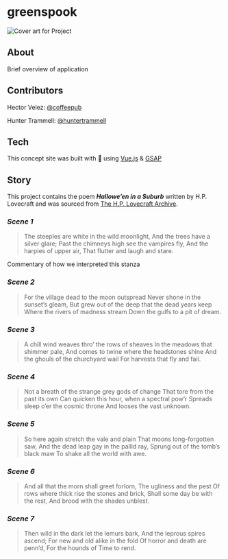 # greenspook
![Cover art for Project]()
## About
Brief overview of application

## Contributors
Hector Velez: [@coffeepub](https://github.com/coffeepub) 

Hunter Trammell: [@huntertrammell](https://github.com/huntertrammell)

## Tech
This concept site was built with 💚 using [Vue.js](https://vuejs.org) &amp; [GSAP](https://greensock.com) 

## Story
This project contains the poem ***Hallowe’en in a Suburb*** written by H.P. Lovecraft and was sourced from [The H.P. Lovecraft Archive](https://www.hplovecraft.com/).

### *Scene 1*
>The steeples are white in the wild moonlight,
     And the trees have a silver glare;
Past the chimneys high see the vampires fly,
     And the harpies of upper air,
     That flutter and laugh and stare.

Commentary of how we interpreted this stanza
### *Scene 2*
>For the village dead to the moon outspread
     Never shone in the sunset’s gleam,
But grew out of the deep that the dead years keep
     Where the rivers of madness stream
     Down the gulfs to a pit of dream.
### *Scene 3*
>A chill wind weaves thro’ the rows of sheaves
     In the meadows that shimmer pale,
And comes to twine where the headstones shine
     And the ghouls of the churchyard wail
     For harvests that fly and fail.
### *Scene 4*
>Not a breath of the strange grey gods of change
     That tore from the past its own
Can quicken this hour, when a spectral pow’r
     Spreads sleep o’er the cosmic throne
     And looses the vast unknown.
### *Scene 5*
>So here again stretch the vale and plain
     That moons long-forgotten saw,
And the dead leap gay in the pallid ray,
     Sprung out of the tomb’s black maw
     To shake all the world with awe.
### *Scene 6*
>And all that the morn shall greet forlorn,
     The ugliness and the pest
Of rows where thick rise the stones and brick,
     Shall some day be with the rest,
     And brood with the shades unblest.
### *Scene 7*
>Then wild in the dark let the lemurs bark,
     And the leprous spires ascend;
For new and old alike in the fold
     Of horror and death are penn’d,
     For the hounds of Time to rend.
